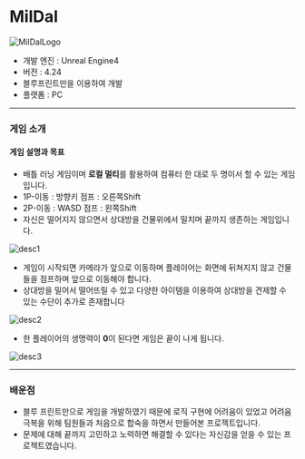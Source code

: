 # MilDal

![MilDalLogo](https://user-images.githubusercontent.com/21440957/63706639-e83e5b00-c86a-11e9-8895-19d2b55f0780.png)

- 개발 엔진 : Unreal Engine4
- 버전 : 4.24
- 블루프린트만을 이용하여 개발
- 플랫폼 : PC

---

### **게임 소개**
#### 게임 설명과 목표
- 배틀 러닝 게임이며 **로컬 멀티**를 활용하여 컴퓨터 한 대로 두 명이서 할 수 있는 게임입니다.
- 1P-이동 : 방향키 점프 : 오른쪽Shift 
- 2P-이동 : WASD 점프 : 왼쪽Shift
- 자신은 떨어지지 않으면서 상대방을 건물위에서 밀치며 끝까지 생존하는 게임입니다. 

![desc1](https://user-images.githubusercontent.com/21440957/63706665-fdb38500-c86a-11e9-9ed0-4dcbb5c7a349.png)

- 게임이 시작되면 카메라가 앞으로 이동하며 플레이어는 화면에 뒤쳐지지 않고 건물들을 점프하며 앞으로 이동해야 합니다. 
- 상대방을 밀어서 떨어뜨릴 수 있고 다양한 아이템을 이용하여 상대방을 견제할 수 있는 수단이 추가로 존재합니다

![desc2](https://user-images.githubusercontent.com/21440957/63706771-381d2200-c86b-11e9-9846-146479fe112b.png)

- 한 플레이어의 생명력이 **0**이 된다면 게임은 끝이 나게 됩니다.

![desc3](https://user-images.githubusercontent.com/21440957/63706785-41a68a00-c86b-11e9-8113-cac77da82875.png)

---

### **배운점**
- 블루 프린트만으로 게임을 개발하였기 때문에 로직 구현에 어려움이 있었고 어려움 극복을 위해 팀원들과 처음으로 합숙을 하면서 만들어본 프로젝트입니다. 
- 문제에 대해 끝까지 고민하고 노력하면 해결할 수 있다는 자신감을 얻을 수 있는 프로젝트였습니다.
